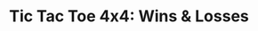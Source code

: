 ---
title: 'Tic Tac Toe 4x4: Wins & Losses'
api:
  file: scyted-tv-api.json
  operationId: get_loydshelpergamestic-tac-toe-4x4wins{userId}
deprecated: false
hidden: false
link:
  new_tab: false
metadata:
  robots: index
---